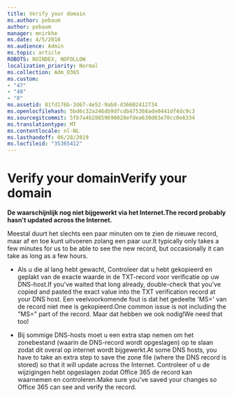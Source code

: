 ```yaml
---
title: Verify your domain
ms.author: pebaum
author: pebaum
manager: mnirkhe
ms.date: 4/5/2018
ms.audience: Admin
ms.topic: article
ROBOTS: NOINDEX, NOFOLLOW
localization_priority: Normal
ms.collection: Adm_O365
ms.custom:
- "47"
- "48"
- "8"
ms.assetid: 81fd176b-3d67-4e52-9ab8-d36602412734
ms.openlocfilehash: 5bd6c32a246db9dfcdb475368ade0441df4dc9c3
ms.sourcegitcommit: 5fb7a4b28859690020efdea630d03e70cc0e6334
ms.translationtype: MT
ms.contentlocale: nl-NL
ms.lasthandoff: 06/28/2019
ms.locfileid: "35365412"
---
```

# <a name="verify-your-domain"></a><span data-ttu-id="0b7c8-102">Verify your domain</span><span class="sxs-lookup"><span data-stu-id="0b7c8-102">Verify your domain</span></span>

 <span data-ttu-id="0b7c8-103">**De waarschijnlijk nog niet bijgewerkt via het Internet.**</span><span class="sxs-lookup"><span data-stu-id="0b7c8-103">**The record probably hasn't updated across the Internet.**</span></span>
  
<span data-ttu-id="0b7c8-104">Meestal duurt het slechts een paar minuten om te zien de nieuwe record, maar af en toe kunt uitvoeren zolang een paar uur.</span><span class="sxs-lookup"><span data-stu-id="0b7c8-104">It typically only takes a few minutes for us to be able to see the new record, but occasionally it can take as long as a few hours.</span></span> 
  
- <span data-ttu-id="0b7c8-105">Als u die al lang hebt gewacht, Controleer dat u hebt gekopieerd en geplakt van de exacte waarde in de TXT-record voor verificatie op uw DNS-host.</span><span class="sxs-lookup"><span data-stu-id="0b7c8-105">If you've waited that long already, double-check that you've copied and pasted the exact value into the TXT verification record at your DNS host.</span></span> <span data-ttu-id="0b7c8-106">Een veelvoorkomende fout is dat het gedeelte 'MS=' van de record niet mee is gekopieerd.</span><span class="sxs-lookup"><span data-stu-id="0b7c8-106">One common issue is not including the "MS=" part of the record.</span></span> <span data-ttu-id="0b7c8-107">Maar dat hebben we ook nodig!</span><span class="sxs-lookup"><span data-stu-id="0b7c8-107">We need that too!</span></span>

- <span data-ttu-id="0b7c8-108">Bij sommige DNS-hosts moet u een extra stap nemen om het zonebestand (waarin de DNS-record wordt opgeslagen) op te slaan zodat dit overal op internet wordt bijgewerkt.</span><span class="sxs-lookup"><span data-stu-id="0b7c8-108">At some DNS hosts, you have to take an extra step to save the zone file (where the DNS record is stored) so that it will update across the Internet.</span></span> <span data-ttu-id="0b7c8-109">Controleer of u de wijzigingen hebt opgeslagen zodat Office 365 de record kan waarnemen en controleren.</span><span class="sxs-lookup"><span data-stu-id="0b7c8-109">Make sure you've saved your changes so Office 365 can see and verify the record.</span></span>
